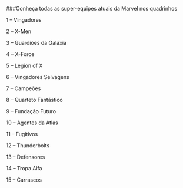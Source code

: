 ###Conheça todas as super-equipes atuais da Marvel nos quadrinhos

1 – Vingadores

2 – X-Men

3 – Guardiões da Galáxia

4 – X-Force

5 – Legion of X

6 – Vingadores Selvagens

7 – Campeões

8 – Quarteto Fantástico

9 – Fundação Futuro

10 – Agentes da Atlas

11 – Fugitivos

12 – Thunderbolts

13 – Defensores

14 – Tropa Alfa

15 – Carrascos